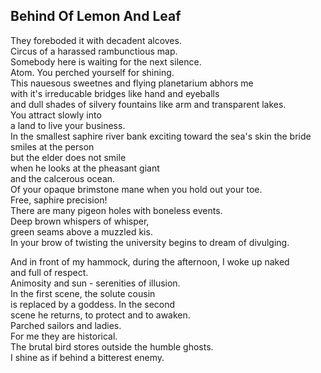 Behind Of Lemon And Leaf
------------------------
They foreboded it with decadent alcoves.  
Circus of a harassed rambunctious map.  
Somebody here is waiting for the next silence.  
Atom. You perched yourself for shining.  
This nauesous sweetnes and flying planetarium abhors me  
with it's irreducable bridges like hand and eyeballs  
and dull shades of silvery fountains like arm and transparent lakes.  
You attract slowly into  
a land to live your business.  
In the smallest saphire river bank exciting toward the sea's skin the bride smiles at the person  
but the elder does not smile  
when he looks at the pheasant giant  
and the calcerous ocean.  
Of your opaque brimstone mane when you hold out your toe.  
Free, saphire precision!  
There are many pigeon holes with boneless events.  
Deep brown whispers of whisper,  
green seams above a muzzled kis.  
In your brow of twisting the university begins to dream of divulging.  
  
And in front of my hammock, during the afternoon, I woke up naked  
and full of respect.  
Animosity and sun - serenities of illusion.  
In the first scene, the solute cousin  
is replaced by a goddess. In the second  
scene he returns, to protect and to awaken.  
Parched sailors and ladies.  
For me they are historical.  
The brutal bird stores outside the humble ghosts.  
I shine as if behind a bitterest enemy.  

